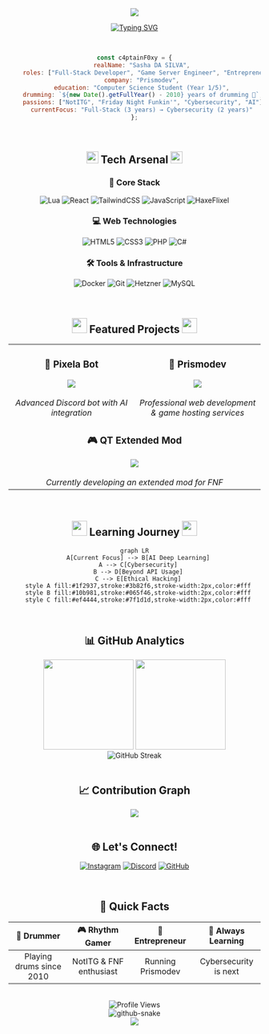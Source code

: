 <!-- Header Animation -->
<div align="center">
  <img src="https://capsule-render.vercel.app/api?type=waving&color=gradient&customColorList=12,14,16,17,11&height=200&section=header&text=Sasha%20DA%20SILVA&fontSize=45&fontAlignY=35&desc=@C4ptainF0xy%20|%20Full-Stack%20Developer%20&%20Game%20Server%20Engineer&descSize=18&descAlignY=55&animation=twinkling" />
</div>

<!-- Typing Animation -->
<div align="center">
  
  [![Typing SVG](https://readme-typing-svg.demolab.com?font=JetBrains+Mono&weight=600&size=22&pause=1000&color=58A6FF&center=true&vCenter=true&random=false&width=600&lines=%22Nothing+personal+kid%22;Entrepreneur+%26+Student;Drummer+%26+Rhythm+Gamer;Building+the+digital+future+%F0%9F%9A%80)](https://git.io/typing-svg)
  
</div>

<!-- About Me Section with Animated Badges -->
<div align="center">
  <br>
  
  ```javascript
  const c4ptainF0xy = {
      realName: "Sasha DA SILVA",
      roles: ["Full-Stack Developer", "Game Server Engineer", "Entrepreneur"],
      company: "Prismodev",
      education: "Computer Science Student (Year 1/5)",
      drumming: `${new Date().getFullYear() - 2010} years of drumming 🥁`,
      passions: ["NotITG", "Friday Night Funkin'", "Cybersecurity", "AI"],
      currentFocus: "Full-Stack (3 years) → Cybersecurity (2 years)"
  };
  ```
</div>

<br>

<!-- Tech Stack Section with Animated Icons -->
<h2 align="center">
  <img src="https://media2.giphy.com/media/QssGEmpkyEOhBCb7e1/giphy.gif?cid=ecf05e47a0n3gi1bfqntqmob8g9aid1oyj2wr3ds3mg700bl&rid=giphy.gif" width="24px" height="24px">
  Tech Arsenal
  <img src="https://media2.giphy.com/media/QssGEmpkyEOhBCb7e1/giphy.gif?cid=ecf05e47a0n3gi1bfqntqmob8g9aid1oyj2wr3ds3mg700bl&rid=giphy.gif" width="24px" height="24px">
</h2>

<div align="center">
  
### 🎯 Core Stack
![Lua](https://img.shields.io/badge/Lua-2C2D72?style=for-the-badge&logo=lua&logoColor=white)
![React](https://img.shields.io/badge/React-20232A?style=for-the-badge&logo=react&logoColor=61DAFB)
![TailwindCSS](https://img.shields.io/badge/Tailwind_CSS-38B2AC?style=for-the-badge&logo=tailwind-css&logoColor=white)
![JavaScript](https://img.shields.io/badge/JavaScript-F7DF1E?style=for-the-badge&logo=javascript&logoColor=black)
![HaxeFlixel](https://img.shields.io/badge/Haxe-EA8220?style=for-the-badge&logo=haxe&logoColor=white)

### 💻 Web Technologies
![HTML5](https://img.shields.io/badge/HTML5-E34F26?style=for-the-badge&logo=html5&logoColor=white)
![CSS3](https://img.shields.io/badge/CSS3-1572B6?style=for-the-badge&logo=css3&logoColor=white)
![PHP](https://img.shields.io/badge/PHP-777BB4?style=for-the-badge&logo=php&logoColor=white)
![C#](https://img.shields.io/badge/C%23-239120?style=for-the-badge&logo=csharp&logoColor=white)

### 🛠️ Tools & Infrastructure
![Docker](https://img.shields.io/badge/Docker-2496ED?style=for-the-badge&logo=docker&logoColor=white)
![Git](https://img.shields.io/badge/Git-F05032?style=for-the-badge&logo=git&logoColor=white)
![Hetzner](https://img.shields.io/badge/Hetzner-D50C2D?style=for-the-badge&logo=hetzner&logoColor=white)
![MySQL](https://img.shields.io/badge/MySQL-4479A1?style=for-the-badge&logo=mysql&logoColor=white)

</div>

<br>

<!-- Projects Section -->
<h2 align="center">
  <img src="https://media.giphy.com/media/iY8CRBdQXODJSCERIr/giphy.gif" width="30px" height="30px">
  Featured Projects
  <img src="https://media.giphy.com/media/iY8CRBdQXODJSCERIr/giphy.gif" width="30px" height="30px">
</h2>

<div align="center">
  <table>
    <tr>
      <td align="center" width="50%">
        <h3>🤖 Pixela Bot</h3>
        <a href="https://pixela.prismodev.fr">
          <img src="https://img.shields.io/badge/Visit-Pixela-4285F4?style=for-the-badge&logo=discord&logoColor=white" />
        </a>
        <br><br>
        <i>Advanced Discord bot with AI integration</i>
      </td>
      <td align="center" width="50%">
        <h3>🏢 Prismodev</h3>
        <a href="https://prismodev.fr">
          <img src="https://img.shields.io/badge/Visit-Prismodev-000000?style=for-the-badge&logo=vercel&logoColor=white" />
        </a>
        <br><br>
        <i>Professional web development & game hosting services</i>
      </td>
    </tr>
    <tr>
      <td align="center" colspan="2">
        <h3>🎮 QT Extended Mod</h3>
        <img src="https://img.shields.io/badge/Friday_Night_Funkin'-FF6B6B?style=for-the-badge&logo=game&logoColor=white" />
        <br><br>
        <i>Currently developing an extended mod for FNF</i>
      </td>
    </tr>
  </table>
</div>

<br>

<!-- Currently Learning Section -->
<h2 align="center">
  <img src="https://media.giphy.com/media/WUlplcMpOCEmTGBtBW/giphy.gif" width="30">
  Learning Journey
  <img src="https://media.giphy.com/media/WUlplcMpOCEmTGBtBW/giphy.gif" width="30">
</h2>

<div align="center">
  
  ```mermaid
  graph LR
    A[Current Focus] --> B[AI Deep Learning]
    A --> C[Cybersecurity]
    B --> D[Beyond API Usage]
    C --> E[Ethical Hacking]
    style A fill:#1f2937,stroke:#3b82f6,stroke-width:2px,color:#fff
    style B fill:#10b981,stroke:#065f46,stroke-width:2px,color:#fff
    style C fill:#ef4444,stroke:#7f1d1d,stroke-width:2px,color:#fff
  ```
  
</div>

<br>

<!-- GitHub Stats with Animation -->
<h2 align="center">
  📊 GitHub Analytics
</h2>

<div align="center">
  <img height="180em" src="https://github-readme-stats.vercel.app/api?username=C4ptainF0xy&show_icons=true&theme=tokyonight&include_all_commits=true&count_private=true&hide_border=true&bg_color=0D1117"/>
  <img height="180em" src="https://github-readme-stats.vercel.app/api/top-langs/?username=C4ptainF0xy&layout=compact&langs_count=8&theme=tokyonight&hide_border=true&bg_color=0D1117"/>
</div>

<div align="center">
  <img src="https://github-readme-streak-stats.herokuapp.com/?user=C4ptainF0xy&theme=tokyonight&hide_border=true&background=0D1117" alt="GitHub Streak" />
</div>

<br>

<!-- Activity Graph -->
<h2 align="center">
  📈 Contribution Graph
</h2>

<div align="center">
  <img src="https://github-readme-activity-graph.vercel.app/graph?username=C4ptainF0xy&theme=tokyo-night&hide_border=true&bg_color=0D1117&color=58A6FF&line=58A6FF&point=58A6FF" />
</div>

<br>

<!-- Connect Section -->
<h2 align="center">
  🌐 Let's Connect!
</h2>

<div align="center">
  
  [![Instagram](https://img.shields.io/badge/Instagram-E4405F?style=for-the-badge&logo=instagram&logoColor=white)](https://www.instagram.com/c4ptainfoxy/)
  [![Discord](https://img.shields.io/badge/Discord-7289DA?style=for-the-badge&logo=discord&logoColor=white)](https://discordapp.com/users/1195101621143740509)
  [![GitHub](https://img.shields.io/badge/GitHub-100000?style=for-the-badge&logo=github&logoColor=white)](https://github.com/C4ptainF0xy)
  
</div>

<br>

<!-- Fun Facts Section -->
<h2 align="center">
  🎯 Quick Facts
</h2>

<div align="center">
  
| 🥁 Drummer | 🎮 Rhythm Gamer | 💼 Entrepreneur | 🌱 Always Learning |
|:---:|:---:|:---:|:---:|
| Playing drums since 2010 | NotITG & FNF enthusiast | Running Prismodev | Cybersecurity is next |

</div>

<br>

<!-- Profile Views Counter -->
<div align="center">
  <img src="https://komarev.com/ghpvc/?username=C4ptainF0xy&style=for-the-badge&color=58A6FF" alt="Profile Views" />
</div>

<!-- Snake Animation -->
<div align="center">
  <picture>
    <source media="(prefers-color-scheme: dark)" srcset="https://github.com/C4ptainF0xy/C4ptainF0xy/blob/output/github-contribution-grid-snake-dark.svg" />
    <source media="(prefers-color-scheme: light)" srcset="https://github.com/C4ptainF0xy/C4ptainF0xy/blob/output/github-contribution-grid-snake.svg" />
    <img alt="github-snake" src="https://github.com/C4ptainF0xy/C4ptainF0xy/blob/output/github-contribution-grid-snake.svg" />
  </picture>
</div>

<!-- Footer Wave -->
<div align="center">
  <img src="https://capsule-render.vercel.app/api?type=waving&color=gradient&customColorList=12,14,16,17,11&height=100&section=footer&animation=twinkling" />
</div>

<!-- Hidden Signature -->
<!-- Made with 💙 by C4ptainF0xy | "Nothing personal kid" -->
